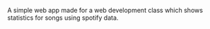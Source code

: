 A simple web app made for a web development class which shows statistics for songs using spotify data.
